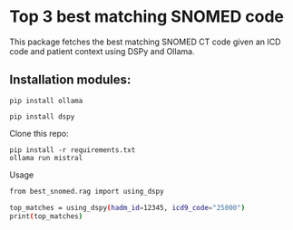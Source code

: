 # Top 3 best matching SNOMED code

This package fetches the best matching SNOMED CT code given an ICD code and patient context using DSPy and Ollama.

## Installation modules:
```
pip install ollama
```
```
pip install dspy
```

Clone this repo:

```
pip install -r requirements.txt
ollama run mistral
```
Usage

```bash
from best_snomed.rag import using_dspy

top_matches = using_dspy(hadm_id=12345, icd9_code="25000")
print(top_matches)
```








